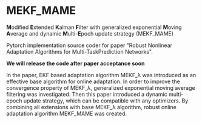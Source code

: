 # MEKF_MAME
**M**odified **E**xtended **K**alman **F**ilter with generalized exponential **M**oving **A**verage and dynamic **M**ulti-**E**poch update strategy (MEKF_MAME)

Pytorch implementation source coder for paper "Robust Nonlinear Adaptation Algorithms for Multi-TaskPrediction Networks".

**We will release the code after paper acceptance soon**

In the paper, EKF based adaptation algorithm  MEKF_λ was introduced as an effective base algorithm for online adaptation. In order to improve the convergence property of MEKF_λ, generalized exponential moving average filtering was investigated. Then this paper introduced a dynamic multi-epoch update strategy, which can be compatible with  any optimizers. By combining all extensions with base MEKF_λ algorithm, robust online adaptation algorithm MEKF_MAME was created.

